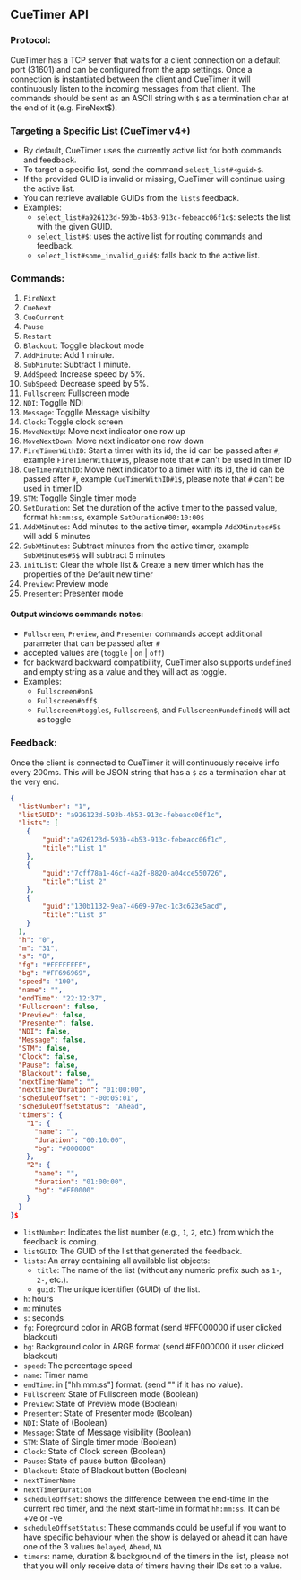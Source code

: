 ## CueTimer API

### Protocol:
CueTimer has a TCP server that waits for a client connection on a default port (31601) and can be configured from the app settings. Once a connection is instantiated between the client and CueTimer it will continuously listen to the incoming messages from that client.
The commands should be sent as an ASCII string with `$` as a termination char at
the end of it (e.g. FireNext$).


### Targeting a Specific List (CueTimer v4+)

- By default, CueTimer uses the currently active list for both commands and feedback.
- To target a specific list, send the command `select_list#<guid>$`.
- If the provided GUID is invalid or missing, CueTimer will continue using the active list.
- You can retrieve available GUIDs from the `lists` feedback.
- Examples:
  - `select_list#a926123d-593b-4b53-913c-febeacc06f1c$`: selects the list with the given GUID.
  - `select_list#$`: uses the active list for routing commands and feedback.
  - `select_list#some_invalid_guid$`: falls back to the active list.



### Commands:

 1. `FireNext`
 2. `CueNext`
 3. `CueCurrent`
 4. `Pause`
 5. `Restart`
 6. `Blackout`: Togglle blackout mode
 7. `AddMinute`: Add 1 minute.
 8. `SubMinute`: Subtract 1 minute.
 9. `AddSpeed`: Increase speed by 5%.
 10. `SubSpeed`: Decrease speed by 5%.
 11. `Fullscreen`: Fullscreen mode
 12. `NDI`: Togglle NDI
 13. `Message`: Togglle Message visibilty
 14. `Clock`: Toggle clock screen
 15. `MoveNextUp`: Move next indicator one row up
 16. `MoveNextDown`: Move next indicator one row down
 17. `FireTimerWithID`: Start a timer with its id, the id can be passed after `#`, example `FireTimerWithID#1$`, please note that `#` can't be used in timer ID
 18. `CueTimerWithID`: Move next indicator to a timer with its id, the id can be passed after `#`, example `CueTimerWithID#1$`, please note that `#` can't be used in timer ID
 19. `STM`: Togglle Single timer mode
 20. `SetDuration`: Set the duration of the active timer to the passed value, format `hh:mm:ss`, example `SetDuration#00:10:00$`
 21. `AddXMinutes`: Add minutes to the active timer, example `AddXMinutes#5$` will add 5 minutes
 22. `SubXMinutes`: Subtract minutes from the active timer, example `SubXMinutes#5$` will subtract 5 minutes
 23. `InitList`: Clear the whole list & Create a new timer which has the properties of the Default new timer
 24. `Preview`: Preview mode
 25. `Presenter`: Presenter mode

#### Output windows commands notes:
- `Fullscreen`, `Preview`, and `Presenter` commands accept additional parameter that can be passed after `#`
- accepted values are (`toggle` | `on` | `off`)
- for backward backward compatibility, CueTimer also supports `undefined` and empty string as a value and they will act as toggle. 
- Examples: 
  - `Fullscreen#on$`
  - `Fullscreen#off$`
  - `Fullscreen#toggle$`, `Fullscreen$`, and `Fullscreen#undefined$` will act as toggle


### Feedback:
Once the client is connected to CueTimer it will continuously receive info every 200ms. This will be JSON string that has a `$` as a termination char at the very end.

```JSON
{
  "listNumber": "1",
  "listGUID": "a926123d-593b-4b53-913c-febeacc06f1c",
  "lists": [
    {
        "guid":"a926123d-593b-4b53-913c-febeacc06f1c",
        "title":"List 1"
    },
    {
        "guid":"7cff78a1-46cf-4a2f-8820-a04cce550726",
        "title":"List 2"
    },
    {
        "guid":"130b1132-9ea7-4669-97ec-1c3c623e5acd",
        "title":"List 3"
    }
  ],
  "h": "0",
  "m": "31",
  "s": "8",
  "fg": "#FFFFFFFF",
  "bg": "#FF696969",
  "speed": "100",
  "name": "",
  "endTime": "22:12:37",
  "Fullscreen": false,
  "Preview": false,
  "Presenter": false,
  "NDI": false,
  "Message": false,
  "STM": false,
  "Clock": false,
  "Pause": false,
  "Blackout": false,
  "nextTimerName": "",
  "nextTimerDuration": "01:00:00",
  "scheduleOffset": "-00:05:01",
  "scheduleOffsetStatus": "Ahead",
  "timers": {
    "1": {
      "name": "",
      "duration": "00:10:00",
      "bg": "#000000"
    },
    "2": {
      "name": "",
      "duration": "01:00:00",
      "bg": "#FF0000"
    }
  }
}$
```

- `listNumber`: Indicates the list number (e.g., `1`, `2`, etc.) from which the feedback is coming.
- `listGUID`: The GUID of the list that generated the feedback.
- `lists`: An array containing all available list objects:
  - `title`: The name of the list (without any numeric prefix such as `1-`, `2-`, etc.).
  - `guid`: The unique identifier (GUID) of the list.
- `h`: hours 
- `m`: minutes 
- `s`: seconds 
- `fg`: Foreground color in ARGB format (send #FF000000 if user clicked blackout)
- `bg`: Background color in ARGB format (send #FF000000 if user clicked blackout)
- `speed`: The percentage speed
- `name`: Timer name
- `endTime`: in ["hh:mm:ss"] format. (send "" if it has no value).
- `Fullscreen`: State of Fullscreen mode (Boolean)
- `Preview`: State of Preview mode (Boolean)
- `Presenter`: State of Presenter mode (Boolean)
- `NDI`: State of  (Boolean)
- `Message`: State of Message visibility (Boolean)
- `STM`: State of Single timer mode (Boolean)
- `Clock`: State of Clock screen (Boolean)
- `Pause`: State of pause button (Boolean)
- `Blackout`: State of Blackout button (Boolean)
- `nextTimerName`
- `nextTimerDuration`
- `scheduleOffset`: shows the difference between the end-time in the current red timer, and the next start-time in format `hh:mm:ss`. It can be +ve or -ve
- `scheduleOffsetStatus`: These commands could be useful if you want to have specific behaviour when the show is delayed or ahead it can have one of the 3 values `Delayed`, `Ahead`, `NA`
- `timers`: name, duration & background of the timers in the list, please not that you will only receive data of timers having their IDs set to a value.